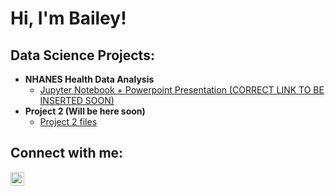 <h1>Hi, I'm Bailey!</h1>

<h2>Data Science Projects:</h2>

- <b>NHANES Health Data Analysis</b>
  - [Jupyter Notebook + Powerpoint Presentation (CORRECT LINK TO BE INSERTED SOON)](https://github.com/BaileyLMulcahy)
- <b>Project 2 (Will be here soon)</b>
  - [Project 2 files](https://github.com/BaileyLMulcahy)

<h2>Connect with me:</h2>

[<img align="left" alt="JoshMadakor | LinkedIn" width="22px" src="https://cdn.jsdelivr.net/npm/simple-icons@v3/icons/linkedin.svg" />][linkedin]

[linkedin]: https://www.linkedin.com/in/bailey-mulcahy/
